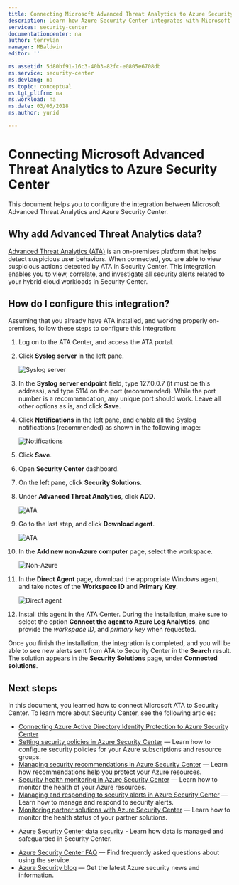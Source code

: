 ```yaml
---
title: Connecting Microsoft Advanced Threat Analytics to Azure Security Center | Microsoft Docs
description: Learn how Azure Security Center integrates with Microsoft Advanced Threat Analytics.
services: security-center
documentationcenter: na
author: terrylan
manager: MBaldwin
editor: ''

ms.assetid: 5d80bf91-16c3-40b3-82fc-e0805e6708db
ms.service: security-center
ms.devlang: na
ms.topic: conceptual
ms.tgt_pltfrm: na
ms.workload: na
ms.date: 03/05/2018
ms.author: yurid

---
```

# Connecting Microsoft Advanced Threat Analytics to Azure Security Center
This document helps you to configure the integration between Microsoft Advanced Threat Analytics and Azure Security Center.

## Why add Advanced Threat Analytics data?
[Advanced Threat Analytics (ATA)](https://docs.microsoft.com/advanced-threat-analytics/what-is-ata) is an on-premises platform that helps detect suspicious user behaviors. When connected, you are able to view suspicious actions detected by ATA in Security Center. This integration enables you to view, correlate, and investigate all security alerts related to your hybrid cloud workloads in Security Center. 

## How do I configure this integration?
Assuming that you already have ATA installed, and working properly on-premises, follow these steps to configure this integration:

1. Log on to the ATA Center, and access the ATA portal.
2. Click **Syslog server** in the left pane.

	![Syslog server](./media/security-center-ata-integration/security-center-ata-integration-fig1.png)

3. In the **Syslog server endpoint** field, type 127.0.0.7 (it must be this address), and type 5114 on the port (recommended). While the port number is a recommendation, any unique port should work. Leave all other options as is, and click **Save**.
4. Click **Notifications** in the left pane, and enable all the Syslog notifications (recommended) as shown in the following image:

	![Notifications](./media/security-center-ata-integration/security-center-ata-integration-fig2.png)

5. Click **Save**.
6. Open **Security Center** dashboard.
7. On the left pane, click **Security Solutions**.
8. Under **Advanced Threat Analytics**, click **ADD**.

	![ATA](./media/security-center-ata-integration/security-center-ata-integration-fig3.png)
	
9. Go to the last step, and click **Download agent**.

	![ATA](./media/security-center-ata-integration/security-center-ata-integration-fig4.png)

10. In the **Add new non-Azure computer** page, select the workspace.

	![Non-Azure](./media/security-center-ata-integration/security-center-ata-integration-fig5.png)

11. In the **Direct Agent** page, download the appropriate Windows agent, and take notes of the **Workspace ID** and **Primary Key**.

	![Direct agent](./media/security-center-ata-integration/security-center-ata-integration-fig6.png)

12. Install this agent in the ATA Center. During the installation, make sure to select the option **Connect the agent to Azure Log Analytics**, and provide the *workspace ID*, and *primary key* when requested.


Once you finish the installation, the integration is completed, and you will be able to see new alerts sent from ATA to Security Center in the **Search** result. The solution appears in the **Security Solutions** page, under **Connected solutions**. 

## Next steps
In this document, you learned how to connect Microsoft ATA to Security Center. To learn more about Security Center, see the following articles:

* [Connecting Azure Active Directory Identity Protection to Azure Security Center](security-center-aadip-integration.md)
* [Setting security policies in Azure Security Center](security-center-policies.md) — Learn how to configure security policies for your Azure subscriptions and resource groups.
* [Managing security recommendations in Azure Security Center](security-center-recommendations.md) — Learn how recommendations help you protect your Azure resources.
* [Security health monitoring in Azure Security Center](security-center-monitoring.md) — Learn how to monitor the health of your Azure resources.
* [Managing and responding to security alerts in Azure Security Center](security-center-managing-and-responding-alerts.md) — Learn how to manage and respond to security alerts.
* [Monitoring partner solutions with Azure Security Center](security-center-partner-solutions.md) — Learn how to monitor the health status of your partner solutions.
- [Azure Security Center data security](security-center-data-security.md) - Learn how data is managed and safeguarded in Security Center.
* [Azure Security Center FAQ](security-center-faq.md) — Find frequently asked questions about using the service.
* [Azure Security blog](http://blogs.msdn.com/b/azuresecurity/) — Get the latest Azure security news and information.


